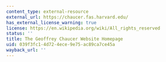 ```yaml
---
content_type: external-resource
external_url: https://chaucer.fas.harvard.edu/
has_external_license_warning: true
license: https://en.wikipedia.org/wiki/All_rights_reserved
status: ''
title: The Geoffrey Chaucer Website Homepage
uid: 039f3fc1-4d72-4ece-9e75-ac89ca7ce45a
wayback_url: ''
---
```

